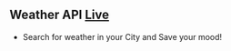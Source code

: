 ## Weather API [Live](https://anasweather.herokuapp.com/)
- Search for weather in your City and Save your mood!
